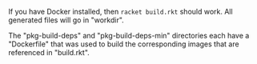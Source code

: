 If you have Docker installed, then `racket build.rkt` should work.
All generated files will go in "workdir".

The "pkg-build-deps" and "pkg-build-deps-min" directories each have a
"Dockerfile" that was used to build the corresponding images that are
referenced in "build.rkt".
